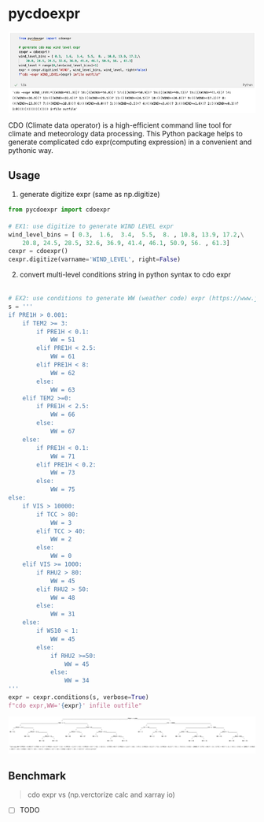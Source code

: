 # pycdoexpr

![](static/digitize.jpg)

CDO (Climate data operator) is a high-efficient command line tool for climate and meteorology data processing. This Python package helps to generate complicated cdo expr(computing expression) in a convenient and pythonic way.

## Usage
1. generate digitize expr (same as np.digitize)
```python 
from pycdoexpr import cdoexpr

# EX1: use digitize to generate WIND LEVEL expr
wind_level_bins = [ 0.3,  1.6,  3.4,  5.5,  8. , 10.8, 13.9, 17.2,\
    20.8, 24.5, 28.5, 32.6, 36.9, 41.4, 46.1, 50.9, 56. , 61.3]
cexpr = cdoexpr()
cexpr.digitize(varname='WIND_LEVEL', right=False)
```

2. convert multi-level conditions string in python syntax to cdo expr 
```python

# EX2: use conditions to generate WW (weather code) expr (https://www.jodc.go.jp/data_format/weather-code.html)
s = '''
if PRE1H > 0.001:
    if TEM2 >= 3:
        if PRE1H < 0.1:
            WW = 51
        elif PRE1H < 2.5:
            WW = 61
        elif PRE1H < 8:
            WW = 62
        else:
            WW = 63
    elif TEM2 >=0:
        if PRE1H < 2.5:
            WW = 66
        else:
            WW = 67
    else:
        if PRE1H < 0.1:
            WW = 71
        elif PRE1H < 0.2:
            WW = 73
        else:
            WW = 75
else:
    if VIS > 10000:
        if TCC > 80:
            WW = 3
        elif TCC > 40:
            WW = 2
        else:
            WW = 0
    elif VIS >= 1000:
        if RHU2 > 80:
            WW = 45
        elif RHU2 > 50:
            WW = 48
        else:
            WW = 31
    else:
        if WS10 < 1:
            WW = 45
        else:
            if RHU2 >=50:
                WW = 45
            else:
                WW = 34
'''
expr = cexpr.conditions(s, verbose=True)
f"cdo expr,WW='{expr}' infile outfile"
```
![](static/conditions.jpg)

## Benchmark

> cdo expr vs (np.verctorize calc and xarray io)

- [ ] TODO